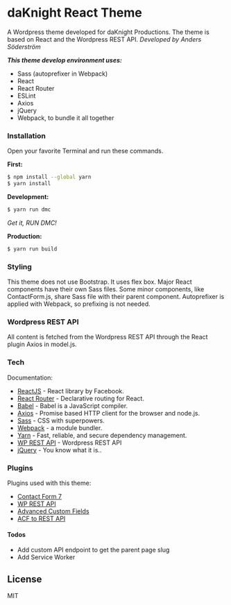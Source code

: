 # daKnight React Theme

A Wordpress theme developed for daKnight Productions. The theme is based on React and the Wordpress REST API.
*Developed by Anders Söderström*

***This theme develop environment uses:***
  - Sass (autoprefixer in Webpack)
  - React
  - React Router
  - ESLint
  - Axios
  - jQuery
  - Webpack, to bundle it all together

### Installation

Open your favorite Terminal and run these commands.

**First:**
```sh
$ npm install --global yarn
$ yarn install
```

**Development:**
```sh
$ yarn run dmc
```
*Get it, RUN DMC!*

**Production:**

```sh
$ yarn run build
```

### Styling
This theme does not use Bootstrap. It uses flex box. Major React components have their own Sass files. Some minor components, like ContactForm.js, share Sass file with their parent component. Autoprefixer is applied with Webpack, so prefixing is not needed. 

### Wordpress REST API
All content is fetched from the Wordpress REST API through the React plugin Axios in model.js. 

### Tech

Documentation:

* [ReactJS](https://facebook.github.io/react/) - React library by Facebook.
* [React Router](https://github.com/ReactTraining/react-router) - Declarative routing for React.
* [Babel](https://babeljs.io/) - Babel is a JavaScript compiler.
* [Axios](https://github.com/mzabriskie/axios) - Promise based HTTP client for the browser and node.js.
* [Sass](http://sass-lang.com/) - CSS with superpowers.
* [Webpack](https://webpack.github.io/) - a module bundler.
* [Yarn](https://yarnpkg.com/) - Fast, reliable, and secure dependency management.
* [WP REST API](http://v2.wp-api.org/) - Wordpress REST API
* [jQuery](https://jquery.com/) - You know what it is..

### Plugins

Plugins used with this theme:

* [Contact Form 7](http://contactform7.com/)
* [WP REST API](http://v2.wp-api.org/)
* [Advanced Custom Fields](https://www.advancedcustomfields.com/)
* [ACF to REST API](http://github.com/airesvsg/acf-to-rest-api)

#### Todos

* Add custom API endpoint to get the parent page slug
* Add Service Worker


License
----

MIT